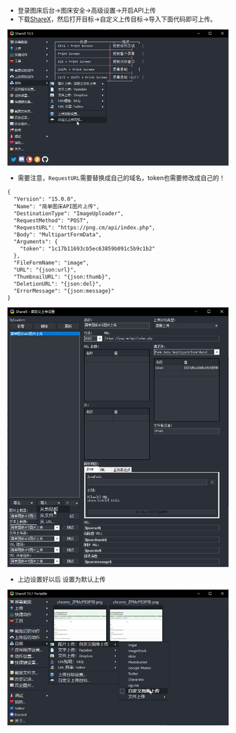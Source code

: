 - 登录图床后台->图床安全->高级设置->开启API上传
- 下载[ShareX](https://getsharex.com/downloads/)，然后打开目标->自定义上传目标->导入下面代码即可上传。

![使用ShareX上传](images/f54adf65a4ds56f.png)
  
- 需要注意，`RequestURL`需要替换成自己的域名，token也需要修改成自己的！

```ShareX
{
  "Version": "15.0.0",
  "Name": "简单图床API图片上传",
  "DestinationType": "ImageUploader",
  "RequestMethod": "POST",
  "RequestURL": "https://png.cm/api/index.php",
  "Body": "MultipartFormData",
  "Arguments": {
    "token": "1c17b11693cb5ec63859b091c5b9c1b2"
  },
  "FileFormName": "image",
  "URL": "{json:url}",
  "ThumbnailURL": "{json:thumb}",
  "DeletionURL": "{json:del}",
  "ErrorMessage": "{json:message}"
}
```
![](images/ShareX_UwVwPnC3MJ.png)

- 上边设置好以后 设置为默认上传

![](images/ShareX_luVGfPaU9E.png)
